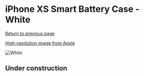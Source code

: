 # iPhone XS Smart Battery Case - White

[Return to previous page](/iphone_x)

[High-resolution image from Apple](https://store.storeimages.cdn-apple.com/8756/as-images.apple.com/is/MRXL2?wid=4500&hei=4500&fmt=png)

<div style="width: 500px"><img src="/everyphone/MRXL2.png" alt="White"></div>

## Under construction
